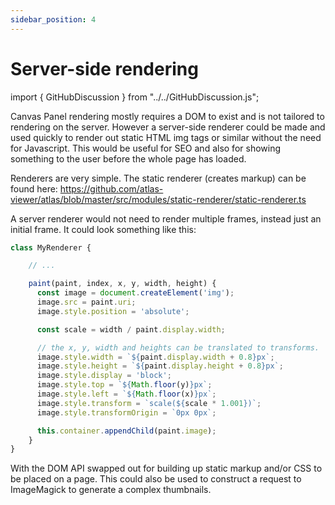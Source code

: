 ```yaml
---
sidebar_position: 4
---
```


# Server-side rendering

import { GitHubDiscussion } from "../../GitHubDiscussion.js";

Canvas Panel rendering mostly requires a DOM to exist and is not tailored to rendering on the server. However a server-side renderer could be made and used quickly to render out static HTML img tags or similar without the need for Javascript. This would be useful for SEO and also for showing something to the user before the whole page has loaded.

Renderers are very simple. The static renderer (creates markup) can be found here: https://github.com/atlas-viewer/atlas/blob/master/src/modules/static-renderer/static-renderer.ts

A server renderer would not need to render multiple frames, instead just an initial frame. It could look something like this:

```js
class MyRenderer {

    // ...

    paint(paint, index, x, y, width, height) {
      const image = document.createElement('img');
      image.src = paint.uri;
      image.style.position = 'absolute';

      const scale = width / paint.display.width;

      // the x, y, width and heights can be translated to transforms.
      image.style.width = `${paint.display.width + 0.8}px`;
      image.style.height = `${paint.display.height + 0.8}px`;
      image.style.display = 'block';
      image.style.top = `${Math.floor(y)}px`;
      image.style.left = `${Math.floor(x)}px`;
      image.style.transform = `scale(${scale * 1.001})`;
      image.style.transformOrigin = `0px 0px`;

      this.container.appendChild(paint.image);
    }
}
```

With the DOM API swapped out for building up static markup and/or CSS to be placed on a page. This could also be used to construct a request to ImageMagick to generate a complex thumbnails.


<GitHubDiscussion ghid="44" />